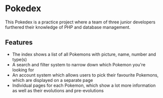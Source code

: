 # Pokedex
This Pokedex is a practice project where a team of three junior developers furthered their knowledge of PHP and database management. 

## Features
- The index shows a list of all Pokemons with picture, name, number and type(s)
- A search and filter system to narrow down which Pokemon you're looking for
- An account system which allows users to pick their favourite Pokemons, which are displayed on a separate page
- Individual pages for each Pokemon, which show a lot more information as well as their evolutions and pre-evolutions